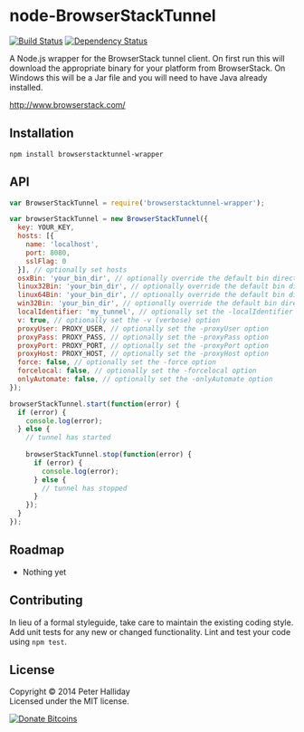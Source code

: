 node-BrowserStackTunnel
=======================

[![Build Status](https://travis-ci.org/pghalliday/node-BrowserStackTunnel.png)](https://travis-ci.org/pghalliday/node-BrowserStackTunnel)
[![Dependency Status](https://gemnasium.com/pghalliday/node-BrowserStackTunnel.png)](https://gemnasium.com/pghalliday/node-BrowserStackTunnel)

A Node.js wrapper for the BrowserStack tunnel client. On first run this will download the appropriate binary for your platform from BrowserStack. On Windows this will be a Jar file and you will need to have Java already installed.

http://www.browserstack.com/

## Installation

```
npm install browserstacktunnel-wrapper
```

## API

```javascript
var BrowserStackTunnel = require('browserstacktunnel-wrapper');

var browserStackTunnel = new BrowserStackTunnel({
  key: YOUR_KEY,
  hosts: [{
    name: 'localhost',
    port: 8080,
    sslFlag: 0
  }], // optionally set hosts
  osxBin: 'your_bin_dir', // optionally override the default bin directory for the OSX binary
  linux32Bin: 'your_bin_dir', // optionally override the default bin directory for the Linux 32 bit binary
  linux64Bin: 'your_bin_dir', // optionally override the default bin directory for the Linux 64 bit binary
  win32Bin: 'your_bin_dir', // optionally override the default bin directory for the win32 binary
  localIdentifier: 'my_tunnel', // optionally set the -localIdentifier option
  v: true, // optionally set the -v (verbose) option
  proxyUser: PROXY_USER, // optionally set the -proxyUser option
  proxyPass: PROXY_PASS, // optionally set the -proxyPass option
  proxyPort: PROXY_PORT, // optionally set the -proxyPort option
  proxyHost: PROXY_HOST, // optionally set the -proxyHost option
  force: false, // optionally set the -force option
  forcelocal: false, // optionally set the -forcelocal option
  onlyAutomate: false, // optionally set the -onlyAutomate option
});

browserStackTunnel.start(function(error) {
  if (error) {
    console.log(error);
  } else {
    // tunnel has started
    
    browserStackTunnel.stop(function(error) {
      if (error) {
        console.log(error);
      } else {
        // tunnel has stopped
      }
    });
  }
});
```

## Roadmap

- Nothing yet

## Contributing

In lieu of a formal styleguide, take care to maintain the existing coding style. Add unit tests for any new or changed functionality. Lint and test your code using `npm test`.

## License
Copyright &copy; 2014 Peter Halliday  
Licensed under the MIT license.

[![Donate Bitcoins](https://coinbase.com/assets/buttons/donation_large-6ec72b1a9eec516944e50a22aca7db35.png)](https://coinbase.com/checkouts/9d121c0321590556b32241bbe7960362)
